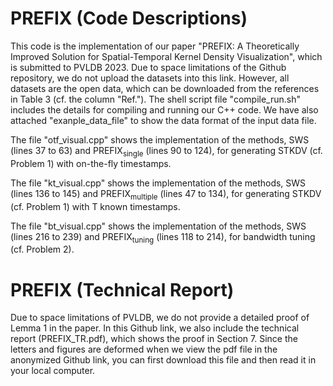 # PREFIX (Code Descriptions)
This code is the implementation of our paper "PREFIX: A Theoretically Improved Solution for Spatial-Temporal Kernel Density Visualization", which is submitted to PVLDB 2023. Due to space limitations of the Github repository, we do not upload the datasets into this link. However, all datasets are the open data, which can be downloaded from the references in Table 3 (cf. the column "Ref."). The shell script file "compile_run.sh" includes the details for compiling and running our C++ code. We have also attached "exanple_data_file" to show the data format of the input data file.

The file "otf_visual.cpp" shows the implementation of the methods, SWS (lines 37 to 63) and PREFIX<sub>single</sub> (lines 90 to 124), for generating STKDV (cf. Problem 1) with on-the-fly timestamps.

The file "kt_visual.cpp" shows the implementation of the methods, SWS (lines 136 to 145) and PREFIX<sub>multiple</sub> (lines 47 to 134), for generating STKDV (cf. Problem 1) with T known timestamps.

The file "bt_visual.cpp" shows the implementation of the methods, SWS (lines 216 to 239) and PREFIX<sub>tuning</sub> (lines 118 to 214), for bandwidth tuning (cf. Problem 2).

# PREFIX (Technical Report)
Due to space limitations of PVLDB, we do not provide a detailed proof of Lemma 1 in the paper. In this Github link, we also include the technical report (PREFIX_TR.pdf), which shows the proof in Section 7. Since the letters and figures are deformed when we view the pdf file in the anonymized Github link, you can first download this file and then read it in your local computer.
